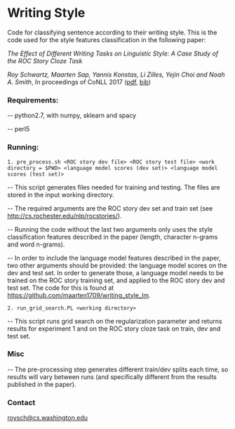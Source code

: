 # Writing Style
Code for classifying sentence according to their writing style. This is the code used for the style features classification in the following paper:

*The Effect of Different Writing Tasks on Linguistic Style: A Case Study of the ROC Story Cloze Task*

*Roy Schwartz, Maarten Sap, Yannis Konstas, Li Zilles, Yejin Choi and Noah A. Smith*, In proceedings of CoNLL 2017 ([pdf](https://arxiv.org/abs/1702.01841), [bib](http://homes.cs.washington.edu/~roysch/papers/language_constraint/language_constraint.bib))

### Requirements:

-- python2.7, with numpy, sklearn and spacy

-- perl5

### Running:

    1. pre_process.sh <ROC story dev file> <ROC story test file> <work directory = $PWD> <language model scores (dev set)> <language model scores (test set)>
	
-- This script generates files needed for training and testing. The files are stored in the input working directory.

-- The required arguments are the ROC story dev set and train set (see http://cs.rochester.edu/nlp/rocstories/).

-- Running the code without the last two arguments only uses the style classification features described in the paper (length, character n-grams and word n-grams).

-- In order to include the language model features described in the paper, two other arguments should be provided: the language model scores on the dev and test set. In order to generate those, a language model needs to be trained on the ROC story training set, and applied to the ROC story dev and test set. The code for this is found at https://github.com/maarten1709/writing_style_lm. 

    2. run_grid_search.PL <working directory>

-- This script runs grid search on the regularization parameter and returns results for experiment 1 and on the ROC story cloze task on train, dev and test set.

### Misc

-- The pre-processing step generates different train/dev splits each time, so results will vary between runs (and specifically different from the results published in the paper).

### Contact
roysch@cs.washington.edu

